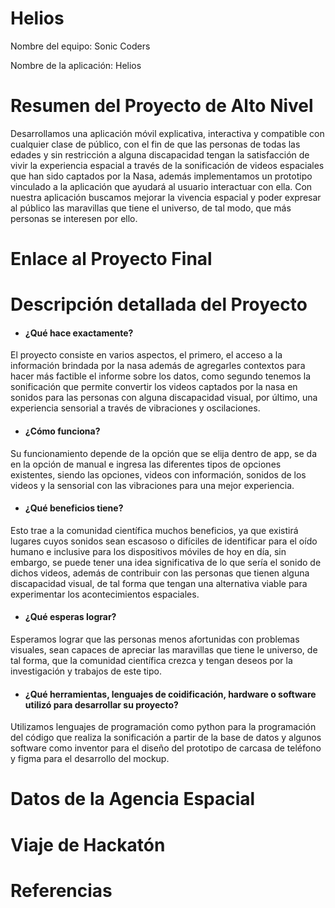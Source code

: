 # Helios
Nombre del equipo: Sonic Coders 

Nombre de la aplicación: Helios

# Resumen del Proyecto de Alto Nivel
Desarrollamos una aplicación móvil explicativa, interactiva y compatible con cualquier clase de público, con el fin de que las personas de todas las edades y sin restricción a alguna discapacidad tengan la satisfacción de vivir la experiencia espacial a través de la sonificación de videos espaciales que han sido captados por la Nasa, además implementamos un prototipo vinculado a la aplicación que ayudará al usuario interactuar con ella. Con nuestra aplicación buscamos mejorar la vivencia espacial y poder expresar al público las maravillas que tiene el universo, de tal modo, que más personas se interesen por ello.

# Enlace al Proyecto Final

# Descripción detallada del Proyecto
- #### ¿Qué hace exactamente?
El proyecto consiste en varios aspectos, el primero, el acceso a la información brindada por la nasa además de agregarles contextos para hacer más factible el informe sobre los datos, como segundo tenemos la sonificación que permite convertir los videos captados por la nasa en sonidos para las personas con alguna discapacidad visual, por último, una experiencia sensorial a través de vibraciones y oscilaciones.

- #### ¿Cómo funciona?
Su funcionamiento depende de la opción que se elija dentro de app, se da en la opción de manual e ingresa las diferentes tipos de opciones existentes, siendo las opciones, videos con información, sonidos de los videos y la sensorial con las vibraciones para una mejor experiencia.

- #### ¿Qué beneficios tiene?
Esto trae a la comunidad científica muchos beneficios, ya que existirá lugares cuyos sonidos sean escasoso o difíciles de identificar para el oído humano e inclusive para los dispositivos móviles de hoy en día, sin embargo, se puede tener una idea significativa de lo que sería el sonido de dichos videos, además de contribuir con las personas que tienen alguna discapacidad visual, de tal forma que tengan una alternativa viable para experimentar los acontecimientos espaciales.

- #### ¿Qué esperas lograr?
Esperamos lograr que las personas menos afortunidas con problemas visuales, sean capaces de apreciar las maravillas que tiene le universo, de tal forma, que la comunidad científica crezca y tengan deseos por la investigación y trabajos de este tipo.

- #### ¿Qué herramientas, lenguajes de coidificación, hardware o software utilizó para desarrollar su proyecto?
Utilizamos lenguajes de programación como python para la programación del código que realiza la sonificación a partir de la base de datos y algunos software como inventor para el diseño del prototipo de carcasa de teléfono y figma para el desarrollo del mockup.

# Datos de la Agencia Espacial

# Viaje de Hackatón

# Referencias
